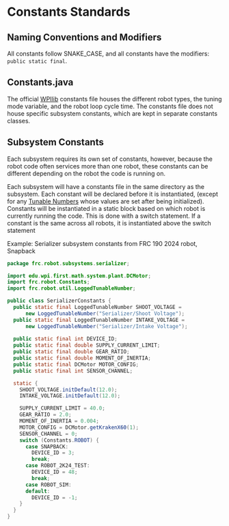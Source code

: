 # Constants Standards

## Naming Conventions and Modifiers
All constants follow SNAKE_CASE, and all constants have the modifiers: ```public static final```.

## Constants.java
The official [WPIlib](https://github.com/wpilibsuite/allwpilib) constants file houses the different robot types, the tuning mode variable, and the robot loop cycle time. The constants file does not house specific subsystem constants, which are kept in separate constants classes.

## Subsystem Constants
Each subsystem requires its own set of constants, however, because the robot code often services more than one robot, these constants can be different depending on the robot the code is running on.

Each subsystem will have a constants file in the same directory as the subsystem. Each constant will be declared before it is instantiated, (except for any [Tunable Numbers](LOGGING_STANDARDS.md) whose values are set after being initialized). Constants will be instantiated in a static block based on which robot is currently running the code. This is done with a switch statement. If a constant is the same across all robots, it is instantiated above the switch statement

Example: Serializer subsystem constants from FRC 190 2024 robot, Snapback

```java
package frc.robot.subsystems.serializer;

import edu.wpi.first.math.system.plant.DCMotor;
import frc.robot.Constants;
import frc.robot.util.LoggedTunableNumber;

public class SerializerConstants {
  public static final LoggedTunableNumber SHOOT_VOLTAGE =
      new LoggedTunableNumber("Serializer/Shoot Voltage");
  public static final LoggedTunableNumber INTAKE_VOLTAGE =
      new LoggedTunableNumber("Serializer/Intake Voltage");
      
  public static final int DEVICE_ID;
  public static final double SUPPLY_CURRENT_LIMIT;
  public static final double GEAR_RATIO;
  public static final double MOMENT_OF_INERTIA;
  public static final DCMotor MOTOR_CONFIG;
  public static final int SENSOR_CHANNEL;

  static {
    SHOOT_VOLTAGE.initDefault(12.0);
    INTAKE_VOLTAGE.initDefault(12.0);

    SUPPLY_CURRENT_LIMIT = 40.0;
    GEAR_RATIO = 2.0;
    MOMENT_OF_INERTIA = 0.004;
    MOTOR_CONFIG = DCMotor.getKrakenX60(1);
    SENSOR_CHANNEL = 0;
    switch (Constants.ROBOT) {
      case SNAPBACK:
        DEVICE_ID = 3;
        break;
      case ROBOT_2K24_TEST:
        DEVICE_ID = 48;
        break;
      case ROBOT_SIM:
      default:
        DEVICE_ID = -1;
    }
  }
}

```